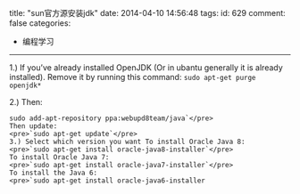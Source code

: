 title: "sun官方源安装jdk"
date: 2014-04-10 14:56:48
tags:
id: 629
comment: false
categories:
  - 编程学习
---

1.) If you’ve already installed OpenJDK (Or in ubantu generally it is already installed). Remove it by running this command: `sudo apt-get purge openjdk*`

2.) Then:

    sudo add-apt-repository ppa:webupd8team/java`</pre>
    Then update:
    <pre>`sudo apt-get update`</pre>
    3.) Select which version you want To install Oracle Java 8:
    <pre>`sudo apt-get install oracle-java8-installer`</pre>
    To install Oracle Java 7:
    <pre>`sudo apt-get install oracle-java7-installer`</pre>
    To install the Java 6:
    <pre>`sudo apt-get install oracle-java6-installer